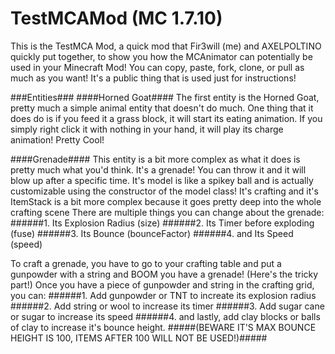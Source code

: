 # TestMCAMod (MC 1.7.10)
This is the TestMCA Mod, a quick mod that Fir3will (me) and AXELPOLTINO quickly put together,
to show you how the MCAnimator can potentially be used in your Minecraft Mod!
You can copy, paste, fork, clone, or pull as much as you want! It's a public thing that is used just for instructions!

###Entities###
####Horned Goat####
The first entity is the Horned Goat, pretty much a simple animal entity that doesn't do much.
One thing that it does do is if you feed it a grass block, it will start its eating animation.
If you simply right click it with nothing in your hand, it will play its charge animation! Pretty Cool!

####Grenade####
This entity is a bit more complex as what it does is pretty much what you'd think. It's a grenade!
You can throw it and it will blow up after a specific time.
It's model is like a spikey ball and is actually customizable using the constructor of the model class!
It's crafting and it's ItemStack is a bit more complex because it goes pretty deep into the whole crafting scene
There are multiple things you can change about the grenade:
######1. Its Explosion Radius (size)
######2. Its Timer before exploding (fuse)
######3. Its Bounce (bounceFactor)
######4. and Its Speed (speed)

To craft a grenade, you have to go to your crafting table and put a gunpowder with a string and BOOM you have a grenade!
(Here's the tricky part!)
Once you have a piece of gunpowder and string in the crafting grid, you can:
######1. Add gunpowder or TNT to increate its explosion radius
######2. Add string or wool to increase its timer
######3. Add sugar cane or sugar to increase its speed
######4. and lastly, add clay blocks or balls of clay to increase it's bounce height. 
#####(BEWARE IT'S MAX BOUNCE HEIGHT IS 100, ITEMS AFTER 100 WILL NOT BE USED!)#####
